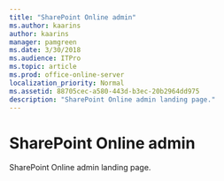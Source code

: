 ```yaml
---
title: "SharePoint Online admin"
ms.author: kaarins
author: kaarins
manager: pamgreen
ms.date: 3/30/2018
ms.audience: ITPro
ms.topic: article
ms.prod: office-online-server
localization_priority: Normal
ms.assetid: 88705cec-a580-443d-b3ec-20b2964dd975
description: "SharePoint Online admin landing page."
---
```


# SharePoint Online admin

SharePoint Online admin landing page.
  

